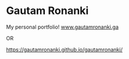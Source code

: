 # Gautam Ronanki

My personal portfolio!
www.gautamronanki.ga

OR

https://gautamronanki.github.io/gautamronanki/
